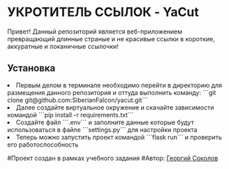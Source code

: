 # УКРОТИТЕЛЬ ССЫЛОК - YaCut

Привет! Данный репозиторий является веб-приложением превращающий длинные страные и не красивые ссылки в короткие, аккуратные и локаничные ссылочки! 

## Установка

<li> Первым делом в терминале необходимо перейти в директорию для размещения данного репозитория и оттуда выполнить команду: ```git clone git@github.com:SiberianFalcon/yacut.git```</li>
<li> Далее создайте виртуальное окружение и скачайте зависимости командой ```pip install -r requirements.txt```</li>
<li> Создайте файл ```.env``` и заполните данные которые будут использоваться в файле ```settings.py``` для настройки проекта</li>
<li> Теперь можно запустить проект командой ```flask run``` и проверить его работоспособность</li>

#Проект создан в рамках учебного задания 
#Автор: [Георгий Соколов](https://github.com/SiberianFalcon)